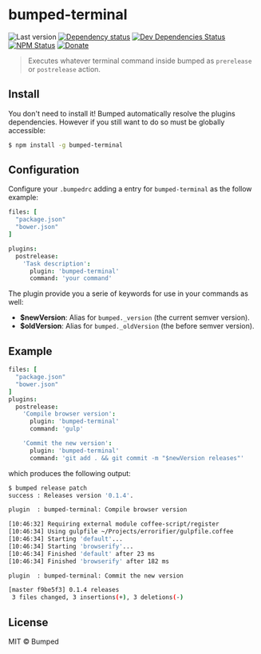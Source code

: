 # bumped-terminal

![Last version](https://img.shields.io/github/tag/bumped/bumped-terminal.svg?style=flat-square)
[![Dependency status](http://img.shields.io/david/bumped/bumped-terminal.svg?style=flat-square)](https://david-dm.org/bumped/bumped-terminal)
[![Dev Dependencies Status](http://img.shields.io/david/dev/bumped/bumped-terminal.svg?style=flat-square)](https://david-dm.org/bumped/bumped-terminal#info=devDependencies)
[![NPM Status](http://img.shields.io/npm/dm/bumped-terminal.svg?style=flat-square)](https://www.npmjs.org/package/bumped-terminal)
[![Donate](https://img.shields.io/badge/donate-paypal-blue.svg?style=flat-square)](https://paypal.me/kikobeats)

> Executes whatever terminal command inside bumped as `prerelease` or `postrelease` action.

## Install

You don't need to install it! Bumped automatically resolve the plugins dependencies. However if you still want to do so must be globally accessible:

```bash
$ npm install -g bumped-terminal
```

## Configuration

Configure your `.bumpedrc` adding a entry for `bumped-terminal` as the follow example:

```cson
files: [
  "package.json"
  "bower.json"
]

plugins:
  postrelease:
    'Task description':
      plugin: 'bumped-terminal'
      command: 'your command'
```

The plugin provide you a serie of keywords for use in your commands as well:

* **$newVersion**: Alias for `bumped._version` (the current semver version).
* **$oldVersion**: Alias for `bumped._oldVersion` (the before semver version).


## Example

```cson
files: [
  "package.json"
  "bower.json"
]
plugins:
  postrelease:
    'Compile browser version':
      plugin: 'bumped-terminal'
      command: 'gulp'

    'Commit the new version':
      plugin: 'bumped-terminal'
      command: 'git add . && git commit -m "$newVersion releases"'

```

which produces the following output:

```bash
$ bumped release patch
success	: Releases version '0.1.4'.

plugin	: bumped-terminal: Compile browser version

[10:46:32] Requiring external module coffee-script/register
[10:46:34] Using gulpfile ~/Projects/errorifier/gulpfile.coffee
[10:46:34] Starting 'default'...
[10:46:34] Starting 'browserify'...
[10:46:34] Finished 'default' after 23 ms
[10:46:34] Finished 'browserify' after 182 ms

plugin	: bumped-terminal: Commit the new version

[master f9be5f3] 0.1.4 releases
 3 files changed, 3 insertions(+), 3 deletions(-)
```

## License

MIT © Bumped
